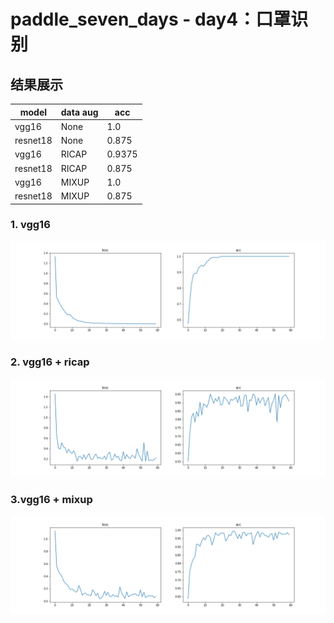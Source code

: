 # paddle_seven_days - day4：口罩识别

## 结果展示



| model | data aug | acc |
| -------- | -------- | -------- |
| vgg16     | None     |  1.0    |
| resnet18     | None     |  0.875    |
| vgg16     | RICAP     |   0.9375   |
| resnet18     | RICAP     |  0.875    |
| vgg16     | MIXUP     |   1.0   |
| resnet18     | MIXUP     |  0.875    |


### 1. vgg16
![](./vgg16.png)

### 2. vgg16 + ricap
![](./vgg16_ricap.png)

### 3.vgg16 + mixup
![](./vgg16_mixup.png)
